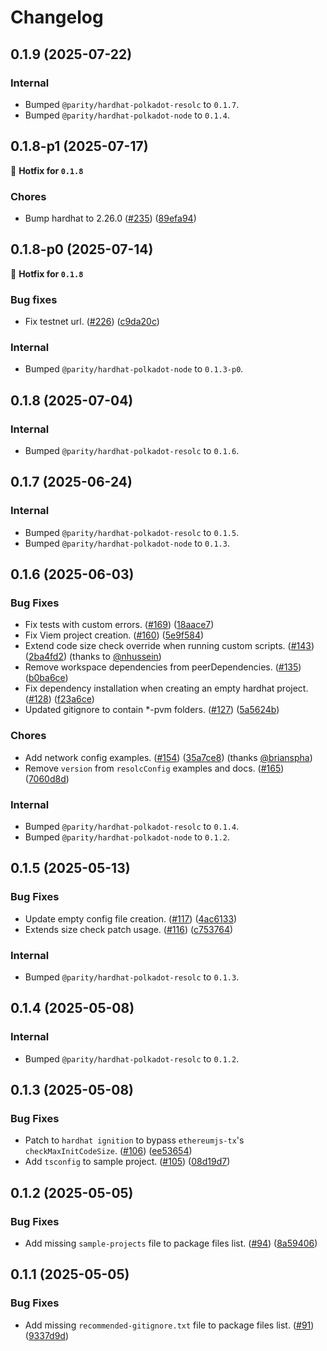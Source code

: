 # Changelog

## 0.1.9 (2025-07-22)
### Internal

- Bumped `@parity/hardhat-polkadot-resolc` to `0.1.7`.
- Bumped `@parity/hardhat-polkadot-node` to `0.1.4`.


## 0.1.8-p1 (2025-07-17)
🔧 **Hotfix for `0.1.8`**
### Chores

- Bump hardhat to 2.26.0 ([#235](https://github.com/paritytech/hardhat-polkadot/pull/235)) ([89efa94](https://github.com/paritytech/hardhat-polkadot/commit/89efa9498cbe16e32a97519a40a8e1ce4b915f08))


## 0.1.8-p0 (2025-07-14)
🔧 **Hotfix for `0.1.8`**
### Bug fixes

- Fix testnet url. ([#226](https://github.com/paritytech/hardhat-polkadot/pull/226)) ([c9da20c](https://github.com/paritytech/hardhat-polkadot/commit/c9da20cecc146dd2e5052b2877c1c965f82e0a83))

### Internal

- Bumped `@parity/hardhat-polkadot-node` to `0.1.3-p0`.


## 0.1.8 (2025-07-04)
### Internal

- Bumped `@parity/hardhat-polkadot-resolc` to `0.1.6`.


## 0.1.7 (2025-06-24)
### Internal

- Bumped `@parity/hardhat-polkadot-resolc` to `0.1.5`.
- Bumped `@parity/hardhat-polkadot-node` to `0.1.3`.


## 0.1.6 (2025-06-03)
### Bug Fixes

- Fix tests with custom errors. ([#169](https://github.com/paritytech/hardhat-polkadot/pull/169)) ([18aace7](https://github.com/paritytech/hardhat-polkadot/commit/18aace7eb3aff5bbb456cf7a2a9cecb67d19de54))
- Fix Viem project creation. ([#160](https://github.com/paritytech/hardhat-polkadot/pull/160)) ([5e9f584](https://github.com/paritytech/hardhat-polkadot/commit/5e9f584687ff3c79e921bbc2afe206bd46822528))
- Extend code size check override when running custom scripts. ([#143](https://github.com/paritytech/hardhat-polkadot/pull/143)) ([2ba4fd2](https://github.com/paritytech/hardhat-polkadot/commit/2ba4fd2ca970b413eaa54dae0839ff0f0d548ee2)) (thanks to [@nhussein](https://github.com/nhussein11))
- Remove workspace dependencies from peerDependencies. ([#135](https://github.com/paritytech/hardhat-polkadot/pull/135)) ([b0ba6ce](https://github.com/paritytech/hardhat-polkadot/commit/b0ba6cedfa4133419cd4c080bb596a598bc13196))
- Fix dependency installation when creating an empty hardhat project. ([#128](https://github.com/paritytech/hardhat-polkadot/pull/128)) ([f23a6ce](https://github.com/paritytech/hardhat-polkadot/commit/f23a6ceb072c1cc8f5a69b0e6876634079ab8677)) 
- Updated gitignore to contain *-pvm folders. ([#127](https://github.com/paritytech/hardhat-polkadot/pull/127)) ([5a5624b](https://github.com/paritytech/hardhat-polkadot/commit/5a5624bf6e3a9bf3f80c38827704fb3d17dfb60a))

### Chores

- Add network config examples. ([#154](https://github.com/paritytech/hardhat-polkadot/pull/154)) ([35a7ce8](https://github.com/paritytech/hardhat-polkadot/commit/35a7ce8d4f8314da2ba2796950daa356579b54e7)) (thanks [@brianspha](https://github.com/Brianspha))
- Remove `version` from `resolcConfig` examples and docs. ([#165](https://github.com/paritytech/hardhat-polkadot/pull/165)) ([7060d8d](https://github.com/paritytech/hardhat-polkadot/commit/7060d8d2671b22e7275e83df0ddfebdc91dd1328))

### Internal

- Bumped `@parity/hardhat-polkadot-resolc` to `0.1.4`.
- Bumped `@parity/hardhat-polkadot-node` to `0.1.2`.


## 0.1.5 (2025-05-13)
### Bug Fixes

- Update empty config file creation. ([#117](https://github.com/paritytech/hardhat-polkadot/pull/117)) ([4ac6133](https://github.com/paritytech/hardhat-polkadot/commit/4ac6133d54bd57c2e5462531558c0e475d666811))
- Extends size check patch usage. ([#116](https://github.com/paritytech/hardhat-polkadot/pull/116)) ([c753764](https://github.com/paritytech/hardhat-polkadot/commit/c753764f3c7de159a9e1b1927e86907e8180c945))

### Internal

- Bumped `@parity/hardhat-polkadot-resolc` to `0.1.3`.


## 0.1.4 (2025-05-08)
### Internal

- Bumped `@parity/hardhat-polkadot-resolc` to `0.1.2`.


## 0.1.3 (2025-05-08)
### Bug Fixes

- Patch to `hardhat ignition` to bypass `ethereumjs-tx`'s `checkMaxInitCodeSize`. ([#106](https://github.com/paritytech/hardhat-polkadot/pull/106)) ([ee53654](https://github.com/paritytech/hardhat-polkadot/commit/ee5365440e05eba338feb979f6e739468327c799))
- Add `tsconfig` to sample project. ([#105](https://github.com/paritytech/hardhat-polkadot/pull/105)) ([08d19d7](https://github.com/paritytech/hardhat-polkadot/commit/08d19d7f4a729f78dcf468f1bda7ea6d2cae7612))


## 0.1.2 (2025-05-05)
### Bug Fixes

- Add missing `sample-projects` file to package files list. ([#94](https://github.com/paritytech/hardhat-polkadot/pull/94)) ([8a59406](https://github.com/paritytech/hardhat-polkadot/commit/8a59406fa92206778203057cb151e1fbad238e80))


## 0.1.1 (2025-05-05)
### Bug Fixes

- Add missing `recommended-gitignore.txt` file to package files list. ([#91](https://github.com/paritytech/hardhat-polkadot/pull/91)) ([9337d9d](https://github.com/paritytech/hardhat-polkadot/commit/9337d9df83718cad9a75def718d8841e594e1134))
